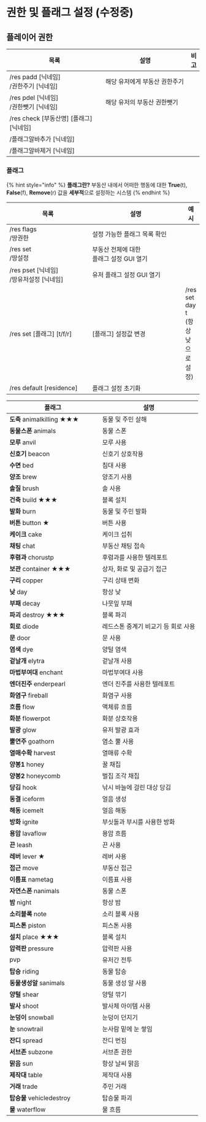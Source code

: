 # 권한 및 플래그 설정 (수정중)

## 플레이어 권한

<table><thead><tr><th width="349">목록</th><th width="323.3333333333333">설명</th><th>비고</th></tr></thead><tbody><tr><td>/res padd [닉네임]<br>/권한주기 [닉네임]</td><td>해당 유저에게 부동산 권한주기</td><td></td></tr><tr><td>/res pdel [닉네임]<br>/권한뺏기 [닉네임]</td><td>해당 유저의 부동산 권한뺏기</td><td></td></tr><tr><td>/res check [부동산명] [플래그] [닉네임]</td><td></td><td></td></tr><tr><td>/플래그알바추가 [닉네임]</td><td></td><td></td></tr><tr><td>/플래그알바제거 [닉네임]</td><td></td><td></td></tr></tbody></table>

### 플래그

{% hint style="info" %}
**플래그란?** 부동산 내에서 어떠한 행동에 대한 **True**(t), **False**(f), **Remove**(r) 값을 **세부적**으로 설정하는 시스템
{% endhint %}

<table data-header-hidden><thead><tr><th width="243.33333333333331">목록</th><th width="303">설명</th><th>예시</th></tr></thead><tbody><tr><td>/res flags<br>/땅권한</td><td>설정 가능한 플래그 목록 확인</td><td></td></tr><tr><td>/res set<br>/땅설정</td><td>부동산 전체에 대한<br>플래그 설정 GUI 열기</td><td>​</td></tr><tr><td>/res pset [닉네임]<br>/땅유저설정 [닉네임]</td><td>유저 플래그 설정 GUI 열기</td><td>​</td></tr><tr><td>/res set [플래그] [t/f/r]</td><td>[플래그] 설정값 변경</td><td>/res set day t <br>(항상 낮으로 설정)</td></tr><tr><td>/res default [residence]</td><td>플래그 설정 초기화</td><td></td></tr></tbody></table>

<table><thead><tr><th width="226">플래그</th><th>설명</th></tr></thead><tbody><tr><td><strong>도축</strong> animalkilling ★★★</td><td>동물 및 주민 살해</td></tr><tr><td><strong>동물스폰</strong> animals</td><td>동물 스폰</td></tr><tr><td><strong>모루</strong> anvil</td><td>모루 사용</td></tr><tr><td><strong>신호기</strong> beacon</td><td>신호기 상호작용</td></tr><tr><td><strong>수면</strong> bed</td><td>침대 사용</td></tr><tr><td><strong>양조</strong> brew</td><td>양조기 사용</td></tr><tr><td><strong>솔질</strong> brush</td><td>솔 사용</td></tr><tr><td><strong>건축</strong> build ★★★</td><td>블록 설치</td></tr><tr><td><strong>발화</strong> burn</td><td>동물 및 주민 발화</td></tr><tr><td><strong>버튼</strong> button ★</td><td>버튼 사용</td></tr><tr><td><strong>케이크</strong> cake</td><td>케이크 섭취</td></tr><tr><td><strong>채팅</strong> chat</td><td>부동산 채팅 접속</td></tr><tr><td><strong>후렴과</strong> chorustp</td><td>후렴과를 사용한 텔레포트</td></tr><tr><td><strong>보관</strong> container ★★★</td><td>상자, 화로 및 공급기 접근</td></tr><tr><td><strong>구리</strong> copper</td><td>구리 상태 변화</td></tr><tr><td><strong>낮</strong> day</td><td>항상 낮</td></tr><tr><td><strong>부패</strong> decay</td><td>나뭇잎 부패</td></tr><tr><td><strong>파괴</strong> destroy ★★★</td><td>블록 파괴</td></tr><tr><td><strong>회로</strong> diode</td><td>레드스톤 중계기 비교기 등 회로 사용</td></tr><tr><td><strong>문</strong> door</td><td>문 사용</td></tr><tr><td><strong>염색</strong> dye</td><td>양털 염색</td></tr><tr><td><strong>겉날개</strong> elytra</td><td>겉날개 사용</td></tr><tr><td><strong>마법부여대</strong> enchant</td><td>마법부여대 사용</td></tr><tr><td><strong>엔더진주</strong> enderpearl</td><td>엔더 진주를 사용한 텔레포트</td></tr><tr><td><strong>화염구</strong> fireball</td><td>화염구 사용</td></tr><tr><td><strong>흐름</strong> flow</td><td>액체류 흐름</td></tr><tr><td><strong>화분</strong> flowerpot</td><td>화분 상호작용</td></tr><tr><td><strong>발광</strong> glow</td><td>유저 발광 효과</td></tr><tr><td><strong>뿔연주</strong> goathorn</td><td>염소 뿔 사용</td></tr><tr><td><strong>열매수확</strong> harvest</td><td>열매류 수확</td></tr><tr><td><strong>양봉1</strong> honey</td><td>꿀 채집</td></tr><tr><td><strong>양봉2</strong> honeycomb</td><td>벌집 조각 채집</td></tr><tr><td><strong>당김</strong> hook</td><td>낚시 바늘에 걸린 대상 당김</td></tr><tr><td><strong>동결</strong> iceform</td><td>얼음 생성</td></tr><tr><td><strong>해동</strong> icemelt</td><td>얼음 해동</td></tr><tr><td><strong>방화</strong> ignite</td><td>부싯돌과 부시를 사용한 방화</td></tr><tr><td><strong>용암</strong> lavaflow</td><td>용암 흐름</td></tr><tr><td><strong>끈</strong> leash</td><td>끈 사용</td></tr><tr><td><strong>레버</strong> lever ★</td><td>레버 사용</td></tr><tr><td><strong>접근</strong> move</td><td>부동산 접근</td></tr><tr><td><strong>이름표</strong> nametag</td><td>이름표 사용</td></tr><tr><td><strong>자연스폰</strong> nanimals</td><td>동물 스폰</td></tr><tr><td><strong>밤</strong> night</td><td>항상 밤</td></tr><tr><td><strong>소리블록</strong> note</td><td>소리 블록 사용</td></tr><tr><td><strong>피스톤</strong> piston</td><td>피스톤 사용</td></tr><tr><td><strong>설치</strong> place ★★★</td><td>블록 설치</td></tr><tr><td><strong>압력판</strong> pressure</td><td>압력판 사용</td></tr><tr><td>pvp</td><td>유저간 전투</td></tr><tr><td><strong>탑승</strong> riding</td><td>동물 탑승</td></tr><tr><td><strong>동물생성알</strong> sanimals</td><td>동물 생성 알 사용</td></tr><tr><td><strong>양털</strong> shear</td><td>양털 깎기</td></tr><tr><td><strong>발사</strong> shoot</td><td>발사체 아이템 사용</td></tr><tr><td><strong>눈덩이</strong> snowball</td><td>눈덩이 던지기</td></tr><tr><td><strong>눈</strong> snowtrail</td><td>눈사람 밑에 눈 쌓임</td></tr><tr><td><strong>잔디</strong> spread</td><td>잔디 번짐</td></tr><tr><td><strong>서브존</strong> subzone</td><td>서브존 권한</td></tr><tr><td><strong>맑음</strong> sun</td><td>항상 날씨 맑음</td></tr><tr><td><strong>제작대</strong> table</td><td>제작대 사용</td></tr><tr><td><strong>거래</strong> trade</td><td>주민 거래</td></tr><tr><td><strong>탑승물</strong> vehicledestroy</td><td>탑승물 파괴</td></tr><tr><td><strong>물</strong> waterflow</td><td>물 흐름</td></tr></tbody></table>
